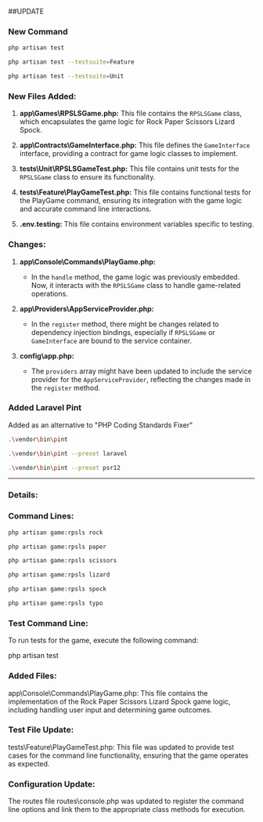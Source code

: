 ##UPDATE


### New Command


```bash
php artisan test
```

```bash
php artisan test --testsuite=Feature
```

```bash
php artisan test --testsuite=Unit
```

### New Files Added:

1. **app\Games\RPSLSGame.php:** This file contains the `RPSLSGame` class, which encapsulates the game logic for Rock Paper Scissors Lizard Spock.
   
2. **app\Contracts\GameInterface.php:** This file defines the `GameInterface` interface, providing a contract for game logic classes to implement.

3. **tests\Unit\RPSLSGameTest.php:** This file contains unit tests for the `RPSLSGame` class to ensure its functionality.

4. **tests\Feature\PlayGameTest.php:** This file contains functional tests for the PlayGame command, ensuring its integration with the game logic and accurate command line interactions.

5. **.env.testing:** This file contains environment variables specific to testing.

### Changes:

1. **app\Console\Commands\PlayGame.php:**
   - In the `handle` method, the game logic was previously embedded. Now, it interacts with the `RPSLSGame` class to handle game-related operations.

2. **app\Providers\AppServiceProvider.php:**
   - In the `register` method, there might be changes related to dependency injection bindings, especially if `RPSLSGame` or `GameInterface` are bound to the service container.

3. **config\app.php:**
   - The `providers` array might have been updated to include the service provider for the `AppServiceProvider`, reflecting the changes made in the `register` method.


### Added Laravel Pint

Added as an alternative to "PHP Coding Standards Fixer"



```bash
.\vendor\bin\pint 
```

```bash
.\vendor\bin\pint --preset laravel
```

```bash
.\vendor\bin\pint --preset psr12
```

------------------------------------------------------------------------------------

### Details:

### Command Lines:


```bash
php artisan game:rpsls rock
```

```bash
php artisan game:rpsls paper
```

```bash
php artisan game:rpsls scissors
```

```bash
php artisan game:rpsls lizard
```

```bash
php artisan game:rpsls spock
```

```bash
php artisan game:rpsls typo
```


### Test Command Line:
To run tests for the game, execute the following command:

php artisan test

### Added Files:

app\Console\Commands\PlayGame.php: This file contains the implementation of the Rock Paper Scissors Lizard Spock game logic, including handling user input and determining game outcomes.

### Test File Update:

tests\Feature\PlayGameTest.php: This file was updated to provide test cases for the command line functionality, ensuring that the game operates as expected.

### Configuration Update:

The routes file routes\console.php was updated to register the command line options and link them to the appropriate class methods for execution.